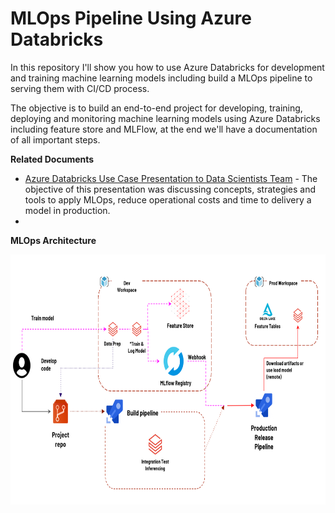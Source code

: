 # MLOps Pipeline Using Azure Databricks

In this repository I'll show you how to use Azure Databricks for development and training machine learning models including build a MLOps pipeline to serving them with CI/CD process.

The objective is to build an end-to-end project for developing, training, deploying and monitoring machine learning models using Azure Databricks including feature store and MLFlow, at the end we'll have a documentation of all important steps.

**Related Documents**
- [Azure Databricks Use Case Presentation to Data Scientists Team](3rd/azurebricks_presentation_dst.pdf) - The objective of this presentation was discussing concepts, strategies and tools to apply MLOps, reduce operational costs and time to delivery a model in production.
- 


**MLOps Architecture**

<img src="3rd/azure_databricks_e2e_architecture.png" alt="MLOps Architecture" width="800px" height="400px"/>


